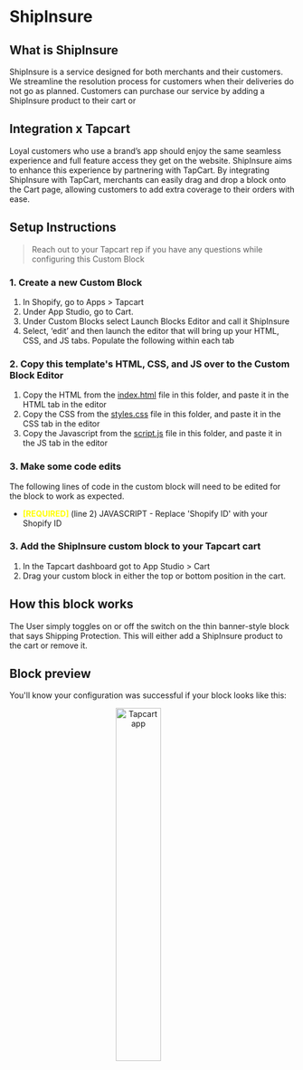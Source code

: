 # ShipInsure

## What is ShipInsure
ShipInsure is a service designed for both merchants and their customers. We streamline the resolution process for customers when their deliveries do not go as planned. Customers can purchase our service by adding a ShipInsure product to their cart or 

## Integration x Tapcart
Loyal customers who use a brand’s app should enjoy the same seamless experience and full feature access they get on the website. ShipInsure aims to enhance this experience by partnering with TapCart. By integrating ShipInsure with TapCart, merchants can easily drag and drop a block onto the Cart page, allowing customers to add extra coverage to their orders with ease.

## Setup Instructions
> Reach out to your Tapcart rep if you have any questions while configuring this Custom Block

### 1. Create a new Custom Block
1. In Shopify, go to Apps > Tapcart
2. Under App Studio, go to Cart.
3. Under Custom Blocks select Launch Blocks Editor and call it ShipInsure
4. Select, ‘edit’ and then launch the editor that will bring up your HTML, CSS, and JS tabs. Populate the following within each tab

### 2. Copy this template's HTML, CSS, and JS over to the Custom Block Editor
1. Copy the HTML from the [index.html](#) file in this folder, and paste it in the HTML tab in the editor
2. Copy the CSS from the [styles.css](#) file in this folder, and paste it in the CSS tab in the editor
3. Copy the Javascript from the [script.js](#) file in this folder, and paste it in the JS tab in the editor


### 3. Make some code edits
The following lines of code in the custom block will need to be edited for the block to work as expected. 
- <span style="color: yellow">**[REQUIRED]**</span> (line 2) JAVASCRIPT - Replace 'Shopify ID' with your Shopify ID

### 3. Add the ShipInsure custom block to your Tapcart cart

1. In the Tapcart dashboard got to App Studio > Cart
2. Drag your custom block in either the top or bottom position in the cart.  


## How this block works
The User simply toggles on or off the switch on the thin banner-style block that says Shipping Protection.  This will either add a ShipInsure product to the cart or remove it.  


## Block preview
You'll know your configuration was successful if your block looks like this:

<div align=center>
  <img width="40%" style="margin-right: 3rem;"alt="Tapcart app" src="https://github.com/tapcartinc/custom-block-templates/assets/77694650/61b79cea-5b7a-4caa-99bc-68e17373e298">
</div>



